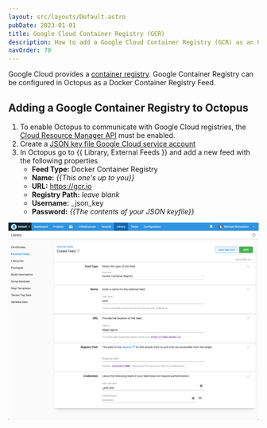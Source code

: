 ```yaml
---
layout: src/layouts/Default.astro
pubDate: 2023-01-01
title: Google Cloud Container Registry (GCR) 
description: How to add a Google Cloud Container Registry (GCR) as an Octopus feed
navOrder: 70
---
```


Google Cloud provides a [container registry](https://cloud.google.com/container-registry). Google Container Registry can be configured in Octopus as a Docker Container Registry Feed.  

## Adding a Google Container Registry to Octopus 

1. To enable Octopus to communicate with Google Cloud registries, the [Cloud Resource Manager API](https://console.developers.google.com/apis/api/cloudresourcemanager.googleapis.com/overview) must be enabled. 
2. Create a [JSON key file Google Cloud service account](https://cloud.google.com/container-registry/docs/advanced-authentication#json-key) 
3. In Octopus go to {{ Library, External Feeds }} and add a new feed with the following properties
    - **Feed Type:** Docker Container Registry
    - **Name:** _{{This one's up to you}}_
    - **URL:** https://gcr.io
    - **Registry Path:** *leave blank*
    - **Username:** _json_key
    - **Password:** _{{The contents of your JSON keyfile}}_

![](/docs/packaging-applications/package-repositories/guides/container-registries/images/google-container-registry.png "width=500")
